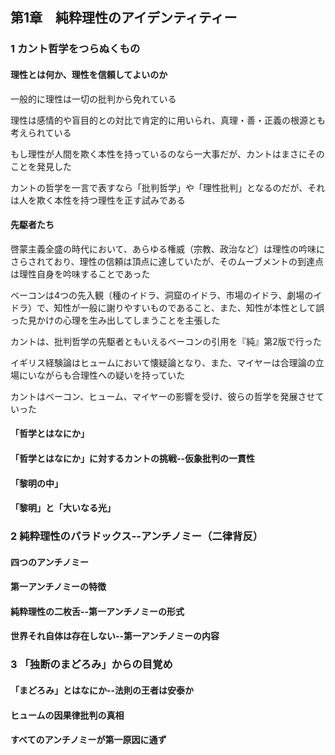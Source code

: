 ## 第1章　純粋理性のアイデンティティー

### 1 カント哲学をつらぬくもの

#### 理性とは何か、理性を信頼してよいのか

一般的に理性は一切の批判から免れている

理性は感情的や盲目的との対比で肯定的に用いられ、真理・善・正義の根源とも考えられている

もし理性が人間を欺く本性を持っているのなら一大事だが、カントはまさにそのことを発見した

カントの哲学を一言で表すなら「批判哲学」や「理性批判」となるのだが、それは人を欺く本性を持つ理性を正す試みである

#### 先駆者たち

啓蒙主義全盛の時代において、あらゆる権威（宗教、政治など）は理性の吟味にさらされており、理性の信頼は頂点に達していたが、そのムーブメントの到達点は理性自身を吟味することであった

ベーコンは4つの先入観（種のイドラ、洞窟のイドラ、市場のイドラ、劇場のイドラ）で、知性が一般に謝りやすいものであること、また、知性が本性として誤った見かけの心理を生み出してしまうことを主張した

カントは、批判哲学の先駆者ともいえるベーコンの引用を『純』第2版で行った

イギリス経験論はヒュームにおいて懐疑論となり、また、マイヤーは合理論の立場にいながらも合理性への疑いを持っていた

カントはベーコン、ヒューム、マイヤーの影響を受け、彼らの哲学を発展させていった

#### 「哲学とはなにか」

#### 「哲学とはなにか」に対するカントの挑戦--仮象批判の一貫性

#### 「黎明の中」

#### 「黎明」と「大いなる光」

### 2 純粋理性のパラドックス--アンチノミー（二律背反）

#### 四つのアンチノミー

#### 第一アンチノミーの特徴

#### 純粋理性の二枚舌--第一アンチノミーの形式

#### 世界それ自体は存在しない--第一アンチノミーの内容

### 3 「独断のまどろみ」からの目覚め

#### 「まどろみ」とはなにか--法則の王者は安泰か

#### ヒュームの因果律批判の真相

#### すべてのアンチノミーが第一原因に通ず
